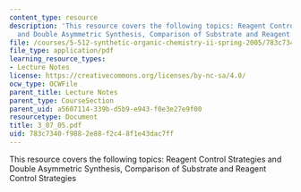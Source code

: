 ```yaml
---
content_type: resource
description: 'This resource covers the following topics: Reagent Control Strategies
  and Double Asymmetric Synthesis, Comparison of Substrate and Reagent Control Strategies'
file: /courses/5-512-synthetic-organic-chemistry-ii-spring-2005/783c7340f9882e88f2c48f1e43dac7ff_3_07_05.pdf
file_type: application/pdf
learning_resource_types:
- Lecture Notes
license: https://creativecommons.org/licenses/by-nc-sa/4.0/
ocw_type: OCWFile
parent_title: Lecture Notes
parent_type: CourseSection
parent_uid: a5607114-339b-d5b9-e943-f0e3e27e9f00
resourcetype: Document
title: 3_07_05.pdf
uid: 783c7340-f988-2e88-f2c4-8f1e43dac7ff
---
```

This resource covers the following topics: Reagent Control Strategies and Double Asymmetric Synthesis, Comparison of Substrate and Reagent Control Strategies